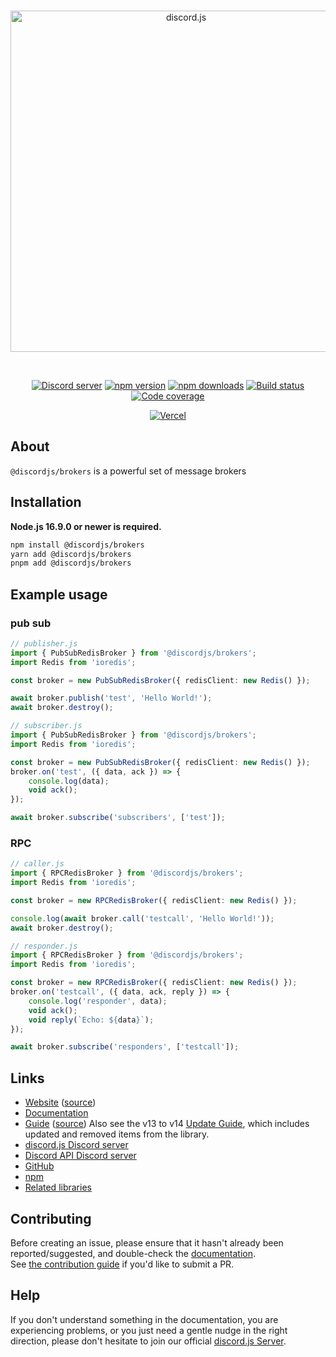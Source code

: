 <div align="center">
	<br />
	<p>
		<a href="https://discord.js.org"><img src="https://discord.js.org/static/logo.svg" width="546" alt="discord.js" /></a>
	</p>
	<br />
	<p>
		<a href="https://discord.gg/djs"><img src="https://img.shields.io/discord/222078108977594368?color=5865F2&logo=discord&logoColor=white" alt="Discord server" /></a>
		<a href="https://www.npmjs.com/package/@discordjs/brokers"><img src="https://img.shields.io/npm/v/@discordjs/brokers.svg?maxAge=3600" alt="npm version" /></a>
		<a href="https://www.npmjs.com/package/@discordjs/brokers"><img src="https://img.shields.io/npm/dt/@discordjs/brokers.svg?maxAge=3600" alt="npm downloads" /></a>
		<a href="https://github.com/discordjs/discord.js/actions"><img src="https://github.com/discordjs/discord.js/actions/workflows/test.yml/badge.svg" alt="Build status" /></a>
		<a href="https://codecov.io/gh/discordjs/discord.js" ><img src="https://codecov.io/gh/discordjs/discord.js/branch/main/graph/badge.svg?precision=2&flag=brokers" alt="Code coverage" /></a>
	</p>
	<p>
		<a href="https://vercel.com/?utm_source=discordjs&utm_campaign=oss"><img src="https://raw.githubusercontent.com/discordjs/discord.js/main/.github/powered-by-vercel.svg" alt="Vercel" /></a>
	</p>
</div>

## About

`@discordjs/brokers` is a powerful set of message brokers

## Installation

**Node.js 16.9.0 or newer is required.**

```sh
npm install @discordjs/brokers
yarn add @discordjs/brokers
pnpm add @discordjs/brokers
```

## Example usage

### pub sub

```ts
// publisher.js
import { PubSubRedisBroker } from '@discordjs/brokers';
import Redis from 'ioredis';

const broker = new PubSubRedisBroker({ redisClient: new Redis() });

await broker.publish('test', 'Hello World!');
await broker.destroy();

// subscriber.js
import { PubSubRedisBroker } from '@discordjs/brokers';
import Redis from 'ioredis';

const broker = new PubSubRedisBroker({ redisClient: new Redis() });
broker.on('test', ({ data, ack }) => {
	console.log(data);
	void ack();
});

await broker.subscribe('subscribers', ['test']);
```

### RPC

```ts
// caller.js
import { RPCRedisBroker } from '@discordjs/brokers';
import Redis from 'ioredis';

const broker = new RPCRedisBroker({ redisClient: new Redis() });

console.log(await broker.call('testcall', 'Hello World!'));
await broker.destroy();

// responder.js
import { RPCRedisBroker } from '@discordjs/brokers';
import Redis from 'ioredis';

const broker = new RPCRedisBroker({ redisClient: new Redis() });
broker.on('testcall', ({ data, ack, reply }) => {
	console.log('responder', data);
	void ack();
	void reply(`Echo: ${data}`);
});

await broker.subscribe('responders', ['testcall']);
```

## Links

- [Website][website] ([source][website-source])
- [Documentation][documentation]
- [Guide][guide] ([source][guide-source])
  Also see the v13 to v14 [Update Guide][guide-update], which includes updated and removed items from the library.
- [discord.js Discord server][discord]
- [Discord API Discord server][discord-api]
- [GitHub][source]
- [npm][npm]
- [Related libraries][related-libs]

## Contributing

Before creating an issue, please ensure that it hasn't already been reported/suggested, and double-check the
[documentation][documentation].  
See [the contribution guide][contributing] if you'd like to submit a PR.

## Help

If you don't understand something in the documentation, you are experiencing problems, or you just need a gentle nudge in the right direction, please don't hesitate to join our official [discord.js Server][discord].

[website]: https://discord.js.org/
[website-source]: https://github.com/discordjs/discord.js/tree/main/apps/website
[documentation]: https://discordjs.dev/docs/packages/brokers
[guide]: https://discordjs.guide/
[guide-source]: https://github.com/discordjs/guide
[guide-update]: https://discordjs.guide/additional-info/changes-in-v14.html
[discord]: https://discord.gg/djs
[discord-api]: https://discord.gg/discord-api
[source]: https://github.com/discordjs/discord.js/tree/main/packages/brokers
[npm]: https://www.npmjs.com/package/@discordjs/brokers
[related-libs]: https://discord.com/developers/docs/topics/community-resources#libraries
[contributing]: https://github.com/discordjs/discord.js/blob/main/.github/CONTRIBUTING.md
